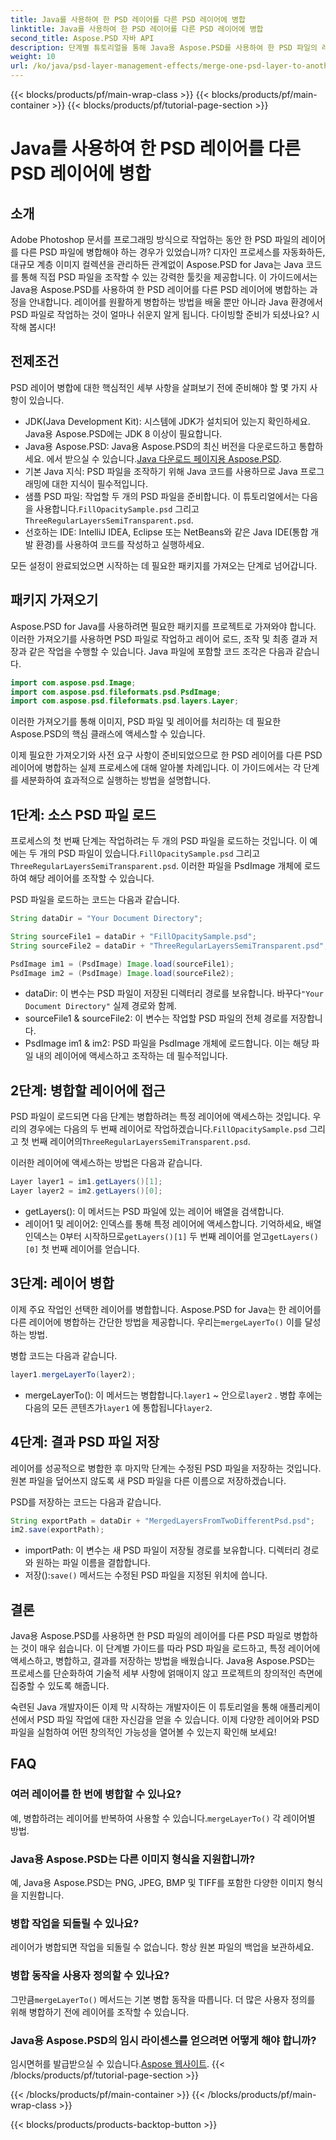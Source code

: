 ```yaml
---
title: Java를 사용하여 한 PSD 레이어를 다른 PSD 레이어에 병합
linktitle: Java를 사용하여 한 PSD 레이어를 다른 PSD 레이어에 병합
second_title: Aspose.PSD 자바 API
description: 단계별 튜토리얼을 통해 Java용 Aspose.PSD를 사용하여 한 PSD 파일의 레이어를 다른 PSD 파일로 병합하는 방법을 알아보세요. 설계 프로세스를 자동화하는 데 적합합니다.
weight: 10
url: /ko/java/psd-layer-management-effects/merge-one-psd-layer-to-another/
---
```


{{< blocks/products/pf/main-wrap-class >}}
{{< blocks/products/pf/main-container >}}
{{< blocks/products/pf/tutorial-page-section >}}

# Java를 사용하여 한 PSD 레이어를 다른 PSD 레이어에 병합

## 소개

Adobe Photoshop 문서를 프로그래밍 방식으로 작업하는 동안 한 PSD 파일의 레이어를 다른 PSD 파일에 병합해야 하는 경우가 있었습니까? 디자인 프로세스를 자동화하든, 대규모 계층 이미지 컬렉션을 관리하든 관계없이 Aspose.PSD for Java는 Java 코드를 통해 직접 PSD 파일을 조작할 수 있는 강력한 툴킷을 제공합니다. 이 가이드에서는 Java용 Aspose.PSD를 사용하여 한 PSD 레이어를 다른 PSD 레이어에 병합하는 과정을 안내합니다. 레이어를 원활하게 병합하는 방법을 배울 뿐만 아니라 Java 환경에서 PSD 파일로 작업하는 것이 얼마나 쉬운지 알게 됩니다. 다이빙할 준비가 되셨나요? 시작해 봅시다!

## 전제조건

PSD 레이어 병합에 대한 핵심적인 세부 사항을 살펴보기 전에 준비해야 할 몇 가지 사항이 있습니다.

- JDK(Java Development Kit): 시스템에 JDK가 설치되어 있는지 확인하세요. Java용 Aspose.PSD에는 JDK 8 이상이 필요합니다.
-  Java용 Aspose.PSD: Java용 Aspose.PSD의 최신 버전을 다운로드하고 통합하세요. 에서 받으실 수 있습니다.[Java 다운로드 페이지용 Aspose.PSD](https://releases.aspose.com/psd/java/).
- 기본 Java 지식: PSD 파일을 조작하기 위해 Java 코드를 사용하므로 Java 프로그래밍에 대한 지식이 필수적입니다.
-  샘플 PSD 파일: 작업할 두 개의 PSD 파일을 준비합니다. 이 튜토리얼에서는 다음을 사용합니다.`FillOpacitySample.psd` 그리고`ThreeRegularLayersSemiTransparent.psd`.
- 선호하는 IDE: IntelliJ IDEA, Eclipse 또는 NetBeans와 같은 Java IDE(통합 개발 환경)를 사용하여 코드를 작성하고 실행하세요.

모든 설정이 완료되었으면 시작하는 데 필요한 패키지를 가져오는 단계로 넘어갑니다.

## 패키지 가져오기

Aspose.PSD for Java를 사용하려면 필요한 패키지를 프로젝트로 가져와야 합니다. 이러한 가져오기를 사용하면 PSD 파일로 작업하고 레이어 로드, 조작 및 최종 결과 저장과 같은 작업을 수행할 수 있습니다. Java 파일에 포함할 코드 조각은 다음과 같습니다.

```java
import com.aspose.psd.Image;
import com.aspose.psd.fileformats.psd.PsdImage;
import com.aspose.psd.fileformats.psd.layers.Layer;
```

이러한 가져오기를 통해 이미지, PSD 파일 및 레이어를 처리하는 데 필요한 Aspose.PSD의 핵심 클래스에 액세스할 수 있습니다.

이제 필요한 가져오기와 사전 요구 사항이 준비되었으므로 한 PSD 레이어를 다른 PSD 레이어에 병합하는 실제 프로세스에 대해 알아볼 차례입니다. 이 가이드에서는 각 단계를 세분화하여 효과적으로 실행하는 방법을 설명합니다.

## 1단계: 소스 PSD 파일 로드

 프로세스의 첫 번째 단계는 작업하려는 두 개의 PSD 파일을 로드하는 것입니다. 이 예에는 두 개의 PSD 파일이 있습니다.`FillOpacitySample.psd` 그리고`ThreeRegularLayersSemiTransparent.psd`. 이러한 파일을 PsdImage 개체에 로드하여 해당 레이어를 조작할 수 있습니다.

PSD 파일을 로드하는 코드는 다음과 같습니다.

```java
String dataDir = "Your Document Directory";

String sourceFile1 = dataDir + "FillOpacitySample.psd";
String sourceFile2 = dataDir + "ThreeRegularLayersSemiTransparent.psd";

PsdImage im1 = (PsdImage) Image.load(sourceFile1);
PsdImage im2 = (PsdImage) Image.load(sourceFile2);
```

- dataDir: 이 변수는 PSD 파일이 저장된 디렉터리 경로를 보유합니다. 바꾸다`"Your Document Directory"` 실제 경로와 함께.
- sourceFile1 & sourceFile2: 이 변수는 작업할 PSD 파일의 전체 경로를 저장합니다.
- PsdImage im1 & im2: PSD 파일을 PsdImage 개체에 로드합니다. 이는 해당 파일 내의 레이어에 액세스하고 조작하는 데 필수적입니다.

## 2단계: 병합할 레이어에 접근

 PSD 파일이 로드되면 다음 단계는 병합하려는 특정 레이어에 액세스하는 것입니다. 우리의 경우에는 다음의 두 번째 레이어로 작업하겠습니다.`FillOpacitySample.psd` 그리고 첫 번째 레이어의`ThreeRegularLayersSemiTransparent.psd`.

이러한 레이어에 액세스하는 방법은 다음과 같습니다.

```java
Layer layer1 = im1.getLayers()[1];
Layer layer2 = im2.getLayers()[0];
```

- getLayers(): 이 메서드는 PSD 파일에 있는 레이어 배열을 검색합니다.
-  레이어1 및 레이어2: 인덱스를 통해 특정 레이어에 액세스합니다. 기억하세요, 배열 인덱스는 0부터 시작하므로`getLayers()[1]` 두 번째 레이어를 얻고`getLayers()[0]` 첫 번째 레이어를 얻습니다.

## 3단계: 레이어 병합

이제 주요 작업인 선택한 레이어를 병합합니다. Aspose.PSD for Java는 한 레이어를 다른 레이어에 병합하는 간단한 방법을 제공합니다. 우리는`mergeLayerTo()` 이를 달성하는 방법.

병합 코드는 다음과 같습니다.

```java
layer1.mergeLayerTo(layer2);
```

-  mergeLayerTo(): 이 메서드는 병합합니다.`layer1` ~ 안으로`layer2` . 병합 후에는 다음의 모든 콘텐츠가`layer1` 에 통합됩니다`layer2`.

## 4단계: 결과 PSD 파일 저장

레이어를 성공적으로 병합한 후 마지막 단계는 수정된 PSD 파일을 저장하는 것입니다. 원본 파일을 덮어쓰지 않도록 새 PSD 파일을 다른 이름으로 저장하겠습니다.

PSD를 저장하는 코드는 다음과 같습니다.

```java
String exportPath = dataDir + "MergedLayersFromTwoDifferentPsd.psd";
im2.save(exportPath);
```

- importPath: 이 변수는 새 PSD 파일이 저장될 경로를 보유합니다. 디렉터리 경로와 원하는 파일 이름을 결합합니다.
-  저장():`save()` 메서드는 수정된 PSD 파일을 지정된 위치에 씁니다.

## 결론

Java용 Aspose.PSD를 사용하면 한 PSD 파일의 레이어를 다른 PSD 파일로 병합하는 것이 매우 쉽습니다. 이 단계별 가이드를 따라 PSD 파일을 로드하고, 특정 레이어에 액세스하고, 병합하고, 결과를 저장하는 방법을 배웠습니다. Java용 Aspose.PSD는 프로세스를 단순화하여 기술적 세부 사항에 얽매이지 않고 프로젝트의 창의적인 측면에 집중할 수 있도록 해줍니다.

숙련된 Java 개발자이든 이제 막 시작하는 개발자이든 이 튜토리얼을 통해 애플리케이션에서 PSD 파일 작업에 대한 자신감을 얻을 수 있습니다. 이제 다양한 레이어와 PSD 파일을 실험하여 어떤 창의적인 가능성을 열어볼 수 있는지 확인해 보세요!

## FAQ

### 여러 레이어를 한 번에 병합할 수 있나요?
 예, 병합하려는 레이어를 반복하여 사용할 수 있습니다.`mergeLayerTo()` 각 레이어별 방법.

### Java용 Aspose.PSD는 다른 이미지 형식을 지원합니까?
예, Java용 Aspose.PSD는 PNG, JPEG, BMP 및 TIFF를 포함한 다양한 이미지 형식을 지원합니다.

### 병합 작업을 되돌릴 수 있나요?
레이어가 병합되면 작업을 되돌릴 수 없습니다. 항상 원본 파일의 백업을 보관하세요.

### 병합 동작을 사용자 정의할 수 있나요?
 그만큼`mergeLayerTo()` 메서드는 기본 병합 동작을 따릅니다. 더 많은 사용자 정의를 위해 병합하기 전에 레이어를 조작할 수 있습니다.

### Java용 Aspose.PSD의 임시 라이센스를 얻으려면 어떻게 해야 합니까?
 임시면허를 발급받으실 수 있습니다.[Aspose 웹사이트](https://purchase.aspose.com/temporary-license/).
{{< /blocks/products/pf/tutorial-page-section >}}

{{< /blocks/products/pf/main-container >}}
{{< /blocks/products/pf/main-wrap-class >}}

{{< blocks/products/products-backtop-button >}}
